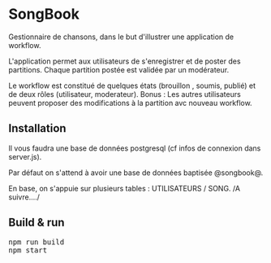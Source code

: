 # SongBook
Gestionnaire de chansons, dans le but d'illustrer une application de workflow.

L'application permet aux utilisateurs de s'enregistrer et de poster des partitions.
Chaque partition postée est validée par un modérateur.

Le workflow est constitué de quelques états (brouillon , soumis, publié) et de deux rôles (utilisateur, moderateur).
Bonus : Les autres utilisateurs peuvent proposer des modifications à la partition avc nouveau workflow.

## Installation
Il vous faudra une base de données postgresql (cf infos de connexion dans server.js).

Par défaut on s'attend à avoir une base de données baptisée @songbook@.

En base, on s'appuie sur plusieurs tables : UTILISATEURS / SONG.
/A suivre..../

## Build & run
<pre>npm run build
npm start</pre>
